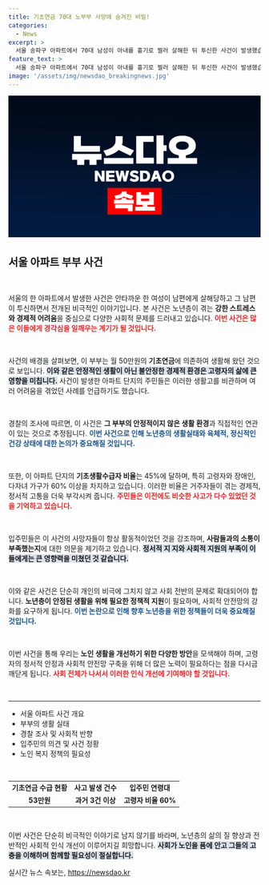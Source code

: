 ```yaml
---
title: 기초연금 70대 노부부 사망에 숨겨진 비밀!
categories:
  - News
excerpt: >
  서울 송파구 아파트에서 70대 남성이 아내를 흉기로 찔러 살해한 뒤 투신한 사건이 발생했습니다. 이 부부는 월 50만원의 기초연금으로 생활했으며, 주민들은 경제적 어려움으로 인한 비극적인 사건임을 우려하고 있습니다. 클릭해 사건의 전모를 확인하세요!
feature_text: >
  서울 송파구 아파트에서 70대 남성이 아내를 흉기로 찔러 살해한 뒤 투신한 사건이 발생했습니다. 이 부부는 월 50만원의 기초연금으로 생활했으며, 주민들은 경제적 어려움으로 인한 비극적인 사건임을 우려하고 있습니다. 클릭해 사건의 전모를 확인하세요!
image: '/assets/img/newsdao_breakingnews.jpg'
---
```


<p><img src="/assets/img/newsdao_breakingnews.jpg" alt="ontimetimes 속보" /></p>

<h2 data-ke-size="size26">서울 아파트 부부 사건</h2>

<p data-ke-size="size16">&nbsp;</p>

<p>서울의 한 아파트에서 발생한 사건은 안타까운 한 여성이 남편에게 살해당하고 그 남편이 투신하면서 전개된 비극적인 이야기입니다. 본 사건은 노년층이 겪는 <b>강한 스트레스와 경제적 어려움</b>을 중심으로 다양한 사회적 문제를 드러내고 있습니다. <b><span style="color: #ee2323;">이번 사건은 많은 이들에게 경각심을 일깨우는 계기가 될 것입니다.</span></b> </p>

<p data-ke-size="size16">&nbsp;</p>

<p>사건의 배경을 살펴보면, 이 부부는 월 50만원의 <b>기초연금</b>에 의존하여 생활해 왔던 것으로 보입니다. <b><span style="background-color: #21538527;">이와 같은 안정적인 생활이 아닌 불안정한 경제적 환경은 고령자의 삶에 큰 영향을 미칩니다.</span></b> 사건이 발생한 아파트 단지의 주민들은 이러한 생활고를 비관하며 여러 어려움을 겪었던 사례를 언급하기도 했습니다. </p>

<p data-ke-size="size16">&nbsp;</p>

<p>경찰의 조사에 따르면, 이 사건은 <b>그 부부의 안정적이지 않은 생활 환경</b>과 직접적인 연관이 있는 것으로 추정됩니다. <b><span style="color: #1a5490;">이번 사건으로 인해 노년층의 생활실태와 육체적, 정신적인 건강 상태에 대한 논의가 중요해질 것입니다.</span></b> </p>

<p data-ke-size="size16">&nbsp;</p>

<p>또한, 이 아파트 단지의 <b>기초생활수급자 비율</b>는 45%에 달하며, 특히 고령자와 장애인, 다자녀 가구가 60% 이상을 차지하고 있습니다. 이러한 비율은 거주자들이 겪는 경제적, 정서적 고통을 더욱 부각시켜 줍니다. <b><span style="color: #ee2323;">주민들은 이전에도 비슷한 사고가 다수 있었던 것을 기억하고 있습니다.</span></b></p>

<p data-ke-size="size16">&nbsp;</p>

<p>입주민들은 이 사건의 사망자들이 항상 활동적이었던 것을 강조하며, <b>사람들과의 소통이 부족했는지</b>에 대한 의문을 제기하고 있습니다. <b><span style="background-color: #21538527;">정서적 지 지와 사회적 지원의 부족이 이들에게는 큰 영향력을 미쳤던 것 같습니다.</span></b> </p>

<p data-ke-size="size16">&nbsp;</p>

<p>이와 같은 사건은 단순히 개인의 비극에 그치지 않고 사회 전반의 문제로 확대되어야 합니다. <b>노년층이 안정된 생활을 위해 필요한 정책적 지원</b>이 필요하며, 사회적 안전망의 강화를 요구하게 됩니다. <b><span style="color: #1a5490;">이번 논란으로 인해 향후 노년층을 위한 정책들이 더욱 중요해질 것입니다.</span></b> </p>

<p data-ke-size="size16">&nbsp;</p>

<p>이번 사건을 통해 우리는 <b>노인 생활을 개선하기 위한 다양한 방안</b>을 모색해야 하며, 고령자의 정서적 안정과 사회적 안전망 구축을 위해 더 많은 노력이 필요하다는 점을 다시금 깨닫게 됩니다. <b><span style="color: #ee2323;">사회 전체가 나서서 이러한 인식 개선에 기여해야 할 것입니다.</span></b> </p>

<p data-ke-size="size16">&nbsp;</p> 

<hr>

<ul>
    <li>서울 아파트 사건 개요</li>
    <li>부부의 생활 실태</li>
    <li>경찰 조사 및 사회적 반향</li>
    <li>입주민의 의견 및 사건 정황</li>
    <li>노인 복지 정책의 필요성</li>
</ul>

<p data-ke-size="size16">&nbsp;</p>

<table style="width: 100%;">
    <tr>
        <td style="text-align: center; height: 17px;"><b>기초연금 수급 현황</b></td>
        <td style="text-align: center; height: 17px;"><b>사고 발생 건수</b></td>
        <td style="text-align: center; height: 17px;"><b>입주민 연령대</b></td>
    </tr>
    <tr>
        <td style="text-align: center; height: 17px;"><b>53만원</b></td>
        <td style="text-align: center; height: 17px;"><b>과거 3건 이상</b></td>
        <td style="text-align: center; height: 17px;"><b>고령자 비율 60%</b></td>
    </tr>
</table>

<p data-ke-size="size16">&nbsp;</p> 

<p>이번 사건은 단순히 비극적인 이야기로 남지 않기를 바라며, 노년층의 삶의 질 향상과 전반적인 사회적 인식 개선이 이루어지길 희망합니다. <b><span style="background-color: #21538527;">사회가 노인을 품에 안고 그들의 고충을 이해하며 함께할 필요성이 절실합니다.</span></b> </p>
실시간 뉴스 속보는, <a href="https://newsdao.kr" rel="dofollow">https://newsdao.kr</a>


